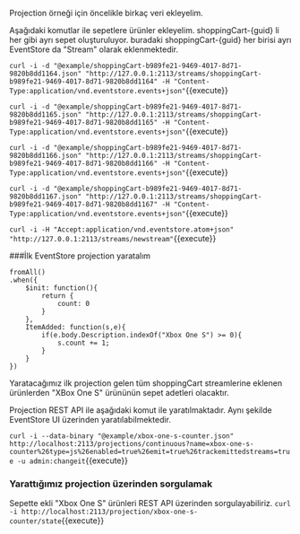 
Projection örneği için öncelikle birkaç veri ekleyelim.

Aşağıdaki komutlar ile sepetlere ürünler ekleyelim. shoppingCart-{guid} li  her gibi ayrı sepet oluşturuluyor. buradaki shoppingCart-{guid} her birisi ayrı EventStore da "Stream" olarak eklenmektedir.

`curl -i -d "@example/shoppingCart-b989fe21-9469-4017-8d71-9820b8dd1164.json" "http://127.0.0.1:2113/streams/shoppingCart-b989fe21-9469-4017-8d71-9820b8dd1164" -H "Content-Type:application/vnd.eventstore.events+json"`{{execute}}

`curl -i -d "@example/shoppingCart-b989fe21-9469-4017-8d71-9820b8dd1165.json" "http://127.0.0.1:2113/streams/shoppingCart-b989fe21-9469-4017-8d71-9820b8dd1165" -H "Content-Type:application/vnd.eventstore.events+json"`{{execute}}

`curl -i -d "@example/shoppingCart-b989fe21-9469-4017-8d71-9820b8dd1166.json" "http://127.0.0.1:2113/streams/shoppingCart-b989fe21-9469-4017-8d71-9820b8dd1166" -H "Content-Type:application/vnd.eventstore.events+json"`{{execute}}

`curl -i -d "@example/shoppingCart-b989fe21-9469-4017-8d71-9820b8dd1167.json" "http://127.0.0.1:2113/streams/shoppingCart-b989fe21-9469-4017-8d71-9820b8dd1167" -H "Content-Type:application/vnd.eventstore.events+json"`{{execute}}

 `curl -i -H "Accept:application/vnd.eventstore.atom+json" "http://127.0.0.1:2113/streams/newstream"`{{execute}}

###İlk EventStore projection yaratalım
```
fromAll()
.when({
    $init: function(){
        return {
            count: 0
        }
    },
    ItemAdded: function(s,e){
        if(e.body.Description.indexOf("Xbox One S") >= 0){
            s.count += 1;
        }
    }
})
```
Yaratacağımız ilk projection gelen tüm shoppingCart streamlerine eklenen ürünlerden "XBox One S" ürününün sepet adetleri olacaktır.

Projection REST API ile aşağıdaki komut ile yaratılmaktadır. Aynı şekilde EventStore UI üzerinden yaratılabilmektedir.

`curl -i --data-binary "@example/xbox-one-s-counter.json" http://localhost:2113/projections/continuous?name=xbox-one-s-counter%26type=js%26enabled=true%26emit=true%26trackemittedstreams=true -u admin:changeit`{{execute}}


### Yarattığımız projection üzerinden sorgulamak

Sepette ekli "Xbox One S" ürünleri REST API üzerinden sorgulayabiliriz.
`curl -i http://localhost:2113/projection/xbox-one-s-counter/state`{{execute}}

